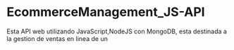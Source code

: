 # EcommerceManagement_JS-API
Esta API web utilizando JavaScript,NodeJS con MongoDB, esta destinada a la gestion de ventas en linea de un 
